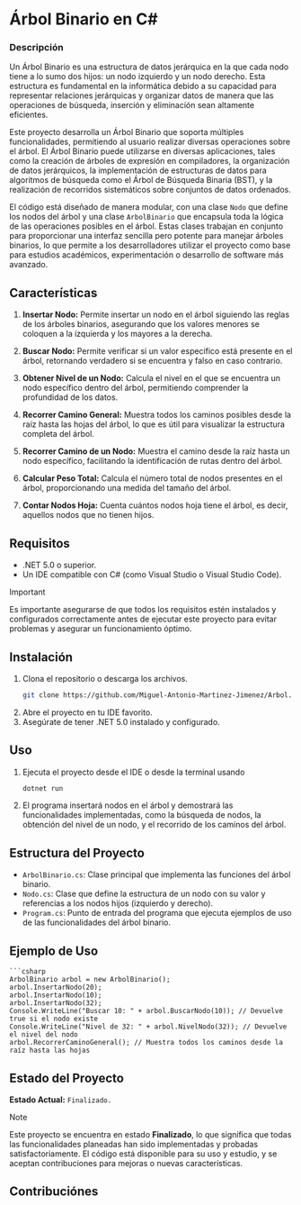 # Árbol Binario en C#

### Descripción

Un Árbol Binario es una estructura de datos jerárquica en la que cada nodo tiene a lo sumo dos hijos: un nodo izquierdo y un nodo derecho. Esta estructura es fundamental en la informática debido a su capacidad para representar relaciones jerárquicas y organizar datos de manera que las operaciones de búsqueda, inserción y eliminación sean altamente eficientes. 

Este proyecto desarrolla un Árbol Binario que soporta múltiples funcionalidades, permitiendo al usuario realizar diversas operaciones sobre el árbol. El Árbol Binario puede utilizarse en diversas aplicaciones, tales como la creación de árboles de expresión en compiladores, la organización de datos jerárquicos, la implementación de estructuras de datos para algoritmos de búsqueda como el Árbol de Búsqueda Binaria (BST), y la realización de recorridos sistemáticos sobre conjuntos de datos ordenados.

El código está diseñado de manera modular, con una clase `Nodo` que define los nodos del árbol y una clase `ArbolBinario` que encapsula toda la lógica de las operaciones posibles en el árbol. Estas clases trabajan en conjunto para proporcionar una interfaz sencilla pero potente para manejar árboles binarios, lo que permite a los desarrolladores utilizar el proyecto como base para estudios académicos, experimentación o desarrollo de software más avanzado.


## Características
1. **Insertar Nodo:** Permite insertar un nodo en el árbol siguiendo las reglas de los árboles binarios, asegurando que los valores menores se coloquen a la izquierda y los mayores a la derecha.
   
2. **Buscar Nodo:** Permite verificar si un valor específico está presente en el árbol, retornando verdadero si se encuentra y falso en caso contrario.
   
3. **Obtener Nivel de un Nodo:** Calcula el nivel en el que se encuentra un nodo específico dentro del árbol, permitiendo comprender la profundidad de los datos.

4. **Recorrer Camino General:** Muestra todos los caminos posibles desde la raíz hasta las hojas del árbol, lo que es útil para visualizar la estructura completa del árbol.

5. **Recorrer Camino de un Nodo:** Muestra el camino desde la raíz hasta un nodo específico, facilitando la identificación de rutas dentro del árbol.

6. **Calcular Peso Total:** Calcula el número total de nodos presentes en el árbol, proporcionando una medida del tamaño del árbol.

7. **Contar Nodos Hoja:** Cuenta cuántos nodos hoja tiene el árbol, es decir, aquellos nodos que no tienen hijos.


## Requisitos
- .NET 5.0 o superior.
- Un IDE compatible con C# (como Visual Studio o Visual Studio Code).
> [!Important]
> Es importante asegurarse de que todos los requisitos estén instalados y configurados correctamente antes de ejecutar este proyecto para evitar problemas y asegurar un funcionamiento óptimo.

## Instalación
1. Clona el repositorio o descarga los archivos.
   ```bash
   git clone https://github.com/Miguel-Antonio-Martinez-Jimenez/Arbol.Binario
2. Abre el proyecto en tu IDE favorito.
3. Asegúrate de tener .NET 5.0 instalado y configurado.

## Uso
1. Ejecuta el proyecto desde el IDE o desde la terminal usando
   ```bash
   dotnet run
2. El programa insertará nodos en el árbol y demostrará las funcionalidades implementadas, como la búsqueda de nodos, la obtención del nivel de un nodo, y el recorrido de los caminos del árbol.

## Estructura del Proyecto
- `ArbolBinario.cs`: Clase principal que implementa las funciones del árbol binario.
- `Nodo.cs`: Clase que define la estructura de un nodo con su valor y referencias a los nodos hijos (izquierdo y derecho).
- `Program.cs`: Punto de entrada del programa que ejecuta ejemplos de uso de las funcionalidades del árbol binario.

## Ejemplo de Uso
    ```csharp
    ArbolBinario arbol = new ArbolBinario();
    arbol.InsertarNodo(20);
    arbol.InsertarNodo(10);
    arbol.InsertarNodo(32);
    Console.WriteLine("Buscar 10: " + arbol.BuscarNodo(10)); // Devuelve true si el nodo existe
    Console.WriteLine("Nivel de 32: " + arbol.NivelNodo(32)); // Devuelve el nivel del nodo
    arbol.RecorrerCaminoGeneral(); // Muestra todos los caminos desde la raíz hasta las hojas

## Estado del Proyecto
**Estado Actual:** `Finalizado.`
> [!Note]
> Este proyecto se encuentra en estado **Finalizado**, lo que significa que todas las funcionalidades planeadas han sido implementadas y probadas satisfactoriamente. El código está disponible para su uso y estudio, y se aceptan contribuciones para mejoras o nuevas características.
<!--### Posibles Estados del Proyecto
- **Inicios:** El proyecto está en sus etapas iniciales de planificación y desarrollo. Apenas se están definiendo los requisitos y comenzando la implementación básica.
- **En Desarrollo:** El proyecto está en plena fase de desarrollo, con funcionalidades siendo añadidas y pruebas en curso. Puede contener errores o estar sujeto a cambios importantes.
- **Finalizado:** El proyecto ha alcanzado sus objetivos iniciales, con todas las funcionalidades implementadas y probadas. Puede recibir mantenimiento o mejoras menores.
- **Mantenimiento:** El proyecto está completo, pero sigue recibiendo actualizaciones menores, corrección de errores o mejoras en la documentación y el rendimiento.
- **Abandonado:** El desarrollo ha sido detenido y no se planean futuras actualizaciones ni mantenimiento. -->

## Contribuciónes
